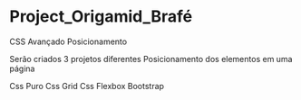 # Project_Origamid_Brafé

CSS Avançado Posicionamento

Serão criados 3 projetos diferentes Posicionamento dos elementos em uma página

Css Puro
Css Grid
Css Flexbox 
Bootstrap
